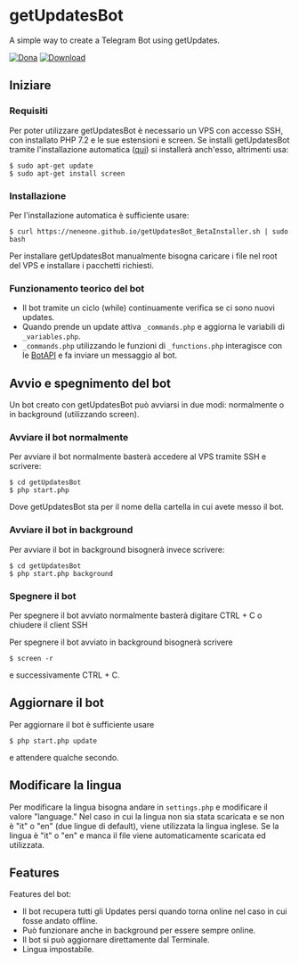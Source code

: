 # getUpdatesBot
A simple way to create a Telegram Bot using getUpdates.

[![Dona](https://img.shields.io/badge/%F0%9F%92%99-Donate-blue.svg)](https://www.paypal.me/Neneone) [![Download](https://img.shields.io/badge/dynamic/json.svg?label=Download&uri=https%3A%2F%2Fenea.rhosting.network%2FgetUpdatesBot%2FcountDownloads%2F&query=total&colorB=brightgreen)](https://enea.rhosting.network/getUpdatesBot/download)

## Iniziare

### Requisiti

Per poter utilizzare getUpdatesBot è necessario un VPS con accesso SSH, con installato PHP 7.2 e le sue estensioni e screen.
Se installi getUpdatesBot tramite l'installazione automatica ([qui](#installazione)) si installerà anch'esso, altrimenti usa:
```
$ sudo apt-get update
$ sudo apt-get install screen
```

### Installazione

Per l'installazione automatica è sufficiente usare:
```
$ curl https://neneone.github.io/getUpdatesBot_BetaInstaller.sh | sudo bash
```

Per installare getUpdatesBot manualmente bisogna caricare i file nel root del VPS e installare i pacchetti richiesti.

### Funzionamento teorico del bot
- Il bot tramite un ciclo (while) continuamente verifica se ci sono nuovi updates.
- Quando prende un update attiva `_commands.php` e aggiorna le variabili di `_variables.php`.
- `_commands.php` utilizzando le funzioni di `_functions.php` interagisce con le [BotAPI](https://core.telegram.org/bots/api) e fa inviare un messaggio al bot.

## Avvio e spegnimento del bot

Un bot creato con getUpdatesBot può avviarsi in due modi: normalmente o in background (utilizzando screen).

### Avviare il bot normalmente

Per avviare il bot normalmente basterà accedere al VPS tramite SSH e scrivere:
```
$ cd getUpdatesBot
$ php start.php
```
Dove getUpdatesBot sta per il nome della cartella in cui avete messo il bot.

### Avviare il bot in background

Per avviare il bot in background bisognerà invece scrivere:
```
$ cd getUpdatesBot
$ php start.php background
```

### Spegnere il bot

Per spegnere il bot avviato normalmente basterà digitare CTRL + C o chiudere il client SSH

Per spegnere il bot avviato in background bisognerà scrivere
```
$ screen -r
```
e successivamente CTRL + C.

## Aggiornare il bot

Per aggiornare il bot è sufficiente usare
```
$ php start.php update
```
e attendere qualche secondo.

## Modificare la lingua

Per modificare la lingua bisogna andare in `settings.php` e modificare il valore "language." Nel caso in cui la lingua non sia stata scaricata e se non è "it" o "en" (due lingue di default), viene utilizzata la lingua inglese. Se la lingua è "it" o "en" e manca il file viene automaticamente scaricata ed utilizzata.

## Features

Features del bot:
- Il bot recupera tutti gli Updates persi quando torna online nel caso in cui fosse andato offline.
- Può funzionare anche in background per essere sempre online.
- Il bot si può aggiornare direttamente dal Terminale.
- Lingua impostabile.
